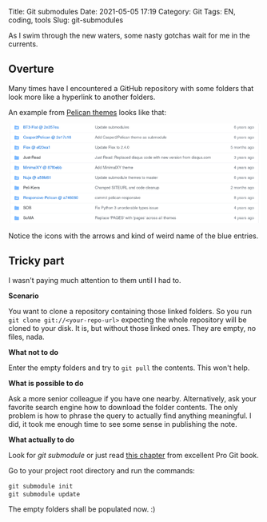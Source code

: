 Title: Git submodules
Date: 2021-05-05 17:19
Category: Git
Tags: EN, coding, tools
Slug: git-submodules

As I swim through the new waters, some nasty gotchas wait for me in the currents.

## Overture

Many times have I encountered a GitHub repository with some folders that look more like a hyperlink to another folders.

An example from [Pelican themes](https://github.com/getpelican/pelican-themes) looks like that:

![submodules](./images/gh-submodules.png)

Notice the icons with the arrows and kind of weird name of the blue entries.

## Tricky part

I wasn't paying much attention to them until I had to. 

**Scenario**

You want to clone a repository containing those linked folders.
So you run `git clone git://<your-repo-url>` expecting the whole repository will be cloned to your disk.
It is, but without those linked ones. 
They are empty, no files, nada.

**What not to do**

Enter the empty folders and try to `git pull` the contents. This won't help.

**What is possible to do**

Ask a more senior colleague if you have one nearby.
Alternatively, ask your favorite search engine how to download the folder contents.
The only problem is how to phrase the query to actually find anything meaningful. 
I did, it took me enough time to see some sense in publishing the note.

**What actually to do**

Look for *git submodule* or just read [this chapter](https://git-scm.com/book/en/v2/Git-Tools-Submodules) from excellent Pro Git book.

Go to your project root directory and run the commands:
```
git submodule init
git submodule update
```

The empty folders shall be populated now. :)